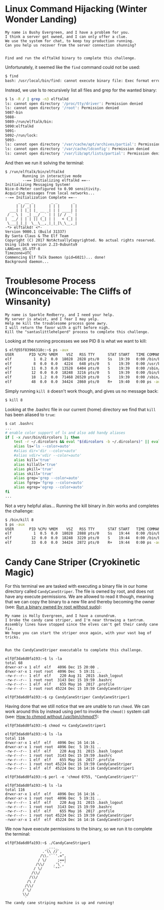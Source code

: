 
# Linux Command Hijacking (Winter Wonder Landing)

```
My name is Bushy Evergreen, and I have a problem for you.
I think a server got owned, and I can only offer a clue.
We use the system for chat, to keep toy production running.
Can you help us recover from the server connection shunning?


Find and run the elftalkd binary to complete this challenge.
```

Unfortunately, it seemed like the `find` command could not be used:
```sh
$ find
bash: /usr/local/bin/find: cannot execute binary file: Exec format error
```

Instead, we use ls to recursively list all files and grep for the wanted binary:
```sh 
$ ls -R / | grep -n3 elftalkd
ls: cannot open directory '/proc/tty/driver': Permission denied
ls: cannot open directory '/root': Permission denied
5087-bin
5088-
5089-/run/elftalk/bin:
5090:elftalkd
5091-
5092-/run/lock:
5093-
ls: cannot open directory '/var/cache/apt/archives/partial': Permission denied
ls: cannot open directory '/var/cache/ldconfig': Permission denied
ls: cannot open directory '/var/lib/apt/lists/partial': Permission denied
```

And then we run it solving the terminal:

```
$ /run/elftalk/bin/elftalkd 
        Running in interactive mode
        --== Initializing elftalkd ==--
Initializing Messaging System!
Nice-O-Meter configured to 0.90 sensitivity.
Acquiring messages from local networks...
--== Initialization Complete ==--
      _  __ _        _ _       _ 
     | |/ _| |      | | |     | |
  ___| | |_| |_ __ _| | | ____| |
 / _ \ |  _| __/ _` | | |/ / _` |
|  __/ | | | || (_| | |   < (_| |
 \___|_|_|  \__\__,_|_|_|\_\__,_|
-*> elftalkd! <*-
Version 9000.1 (Build 31337) 
By Santa Claus & The Elf Team
Copyright (C) 2017 NotActuallyCopyrighted. No actual rights reserved.
Using libc6 version 2.23-0ubuntu9
LANG=en_US.UTF-8
Timezone=UTC
Commencing Elf Talk Daemon (pid=6021)... done!
Background daemon...
```



# Troublesome Process (Winconceivable: The Cliffs of Winsanity)

```
My name is Sparkle Redberry, and I need your help.
My server is atwist, and I fear I may yelp.
Help me kill the troublesome process gone awry.
I will return the favor with a gift before nigh.
Kill the "santaslittlehelperd" process to complete this challenge.
```

Looking at the running processes we see PID 8 is what we want to kill:
```sh
$ elf@55f83966318c:~$ ps -aux
USER       PID %CPU %MEM    VSZ   RSS TTY      STAT START   TIME COMMAND
elf          1  0.2  0.0  18028  2828 pts/0    Ss   19:39   0:00 /bin/bash /sbin/init
elf          8  0.0  0.0   4224   648 pts/0    S    19:39   0:00 /usr/bin/santaslittlehelperd
elf         11  0.3  0.0  13528  6404 pts/0    S    19:39   0:00 /sbin/kworker
elf         12  0.0  0.0  18248  3216 pts/0    S    19:39   0:00 /bin/bash
elf         18  1.2  0.0  71468 26520 pts/0    S    19:39   0:00 /sbin/kworker
elf         48  0.0  0.0  34424  2860 pts/0    R+   19:40   0:00 ps -aux
```

Simply running `kill 8` doesn't work though, and gives us no message back:

```sh
$ kill 8
```

Looking at the .bashrc file in our current (home) directory we find that `kill` has been aliased to `true`:

```sh
$ cat .bashrc
...
# enable color support of ls and also add handy aliases
if [ -x /usr/bin/dircolors ]; then
    test -r ~/.dircolors && eval "$(dircolors -b ~/.dircolors)" || eval "$(dircolors -b)"
    alias ls='ls --color=auto'
    #alias dir='dir --color=auto'
    #alias vdir='vdir --color=auto'
    alias kill='true'
    alias killall='true'
    alias pkill='true'
    alias skill='true'
    alias grep='grep --color=auto'
    alias fgrep='fgrep --color=auto'
    alias egrep='egrep --color=auto'
fi
...
```

Not a very helpful alias... Running the kill binary in /bin works and completes the challenge:

```sh
$ /bin/kill 8
$ ps -aux
USER       PID %CPU %MEM    VSZ   RSS TTY      STAT START   TIME COMMAND
elf          1  0.5  0.0  18028  2888 pts/0    Ss   19:44   0:00 /bin/bash /sbin/init
elf         12  0.0  0.0  18248  3220 pts/0    S    19:44   0:00 /bin/bash
elf         33  0.0  0.0  34424  2872 pts/0    R+   19:44   0:00 ps -aux
```


# Candy Cane Striper (Cryokinetic Magic)

For this terminal we are tasked with executing a binary file in our home
directory called `CandyCaneStriper`. The file is owned by root, and does
not have any execute permissions. We are allowed to read it though, 
meaning that we can copy the binary to a new file and thereby becoming the
owner (see: [Run a binary owned by root without sudo](https://unix.stackexchange.com/a/157999)):

```
My name is Holly Evergreen, and I have a conundrum.
I broke the candy cane striper, and I'm near throwing a tantrum.
Assembly lines have stopped since the elves can't get their candy cane fix.
We hope you can start the striper once again, with your vast bag of tricks.


Run the CandyCaneStriper executable to complete this challenge.

elf@f3da6d0fa193:~$ ls -la
total 68
drwxr-xr-x 1 elf  elf   4096 Dec 15 20:00 .
drwxr-xr-x 1 root root  4096 Dec  5 19:31 ..
-rw-r--r-- 1 elf  elf    220 Aug 31  2015 .bash_logout
-rw-r--r-- 1 root root  3143 Dec 15 19:59 .bashrc
-rw-r--r-- 1 elf  elf    655 May 16  2017 .profile
-rw-r--r-- 1 root root 45224 Dec 15 19:59 CandyCaneStriper

elf@f3da6d0fa193:~$ cp CandyCaneStriper CandyCaneStriper1
```

Having done that we still notice that we are unable to run `chmod`. We can
work around this by instead using perl to invoke the `chmod()` system call
(see: [How to chmod without /usr/bin/chmod?](https://unix.stackexchange.com/a/83864)):

```
elf@f3da6d0fa193:~$ chmod +x CandyCaneStriper1

elf@f3da6d0fa193:~$ ls -la
total 116
drwxr-xr-x 1 elf  elf   4096 Dec 16 14:16 .
drwxr-xr-x 1 root root  4096 Dec  5 19:31 ..
-rw-r--r-- 1 elf  elf    220 Aug 31  2015 .bash_logout
-rw-r--r-- 1 root root  3143 Dec 15 19:59 .bashrc
-rw-r--r-- 1 elf  elf    655 May 16  2017 .profile
-rw-r--r-- 1 root root 45224 Dec 15 19:59 CandyCaneStriper
-rw-r--r-- 1 elf  elf  45224 Dec 16 14:16 CandyCaneStriper1

elf@f3da6d0fa193:~$ perl -e 'chmod 0755, "CandyCaneStriper1"'

elf@f3da6d0fa193:~$ ls -la
total 116
drwxr-xr-x 1 elf  elf   4096 Dec 16 14:16 .
drwxr-xr-x 1 root root  4096 Dec  5 19:31 ..
-rw-r--r-- 1 elf  elf    220 Aug 31  2015 .bash_logout
-rw-r--r-- 1 root root  3143 Dec 15 19:59 .bashrc
-rw-r--r-- 1 elf  elf    655 May 16  2017 .profile
-rw-r--r-- 1 root root 45224 Dec 15 19:59 CandyCaneStriper
-rwxr-xr-x 1 elf  elf  45224 Dec 16 14:16 CandyCaneStriper1
```

We now have execute permissions to the binary, so we run it to complete
the terminal:
```
elf@f3da6d0fa193:~$ ./CandyCaneStriper1 
                   _..._
                 .'\\ //`,      
                /\\.'``'.=",
               / \/     ;==|
              /\\/    .'\`,`
             / \/     `""`
            /\\/
           /\\/
          /\ /
         /\\/
        /`\/
        \\/
         `
The candy cane striping machine is up and running!
```
